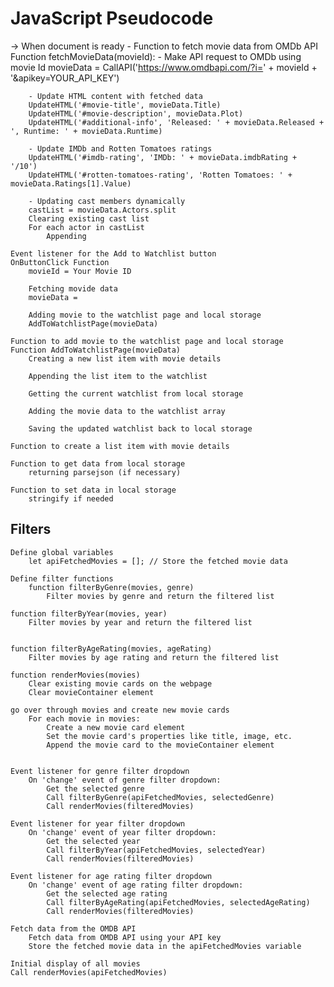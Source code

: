 # JavaScript Pseudocode
-> When document is ready
    - Function to fetch movie data from OMDb API
    Function fetchMovieData(movieId):
        - Make API request to OMDb using movie Id
        movieData = CallAPI('https://www.omdbapi.com/?i=' + movieId + '&apikey=YOUR_API_KEY')
    
        - Update HTML content with fetched data
        UpdateHTML('#movie-title', movieData.Title)
        UpdateHTML('#movie-description', movieData.Plot)
        UpdateHTML('#additional-info', 'Released: ' + movieData.Released + ', Runtime: ' + movieData.Runtime)

        - Update IMDb and Rotten Tomatoes ratings
        UpdateHTML('#imdb-rating', 'IMDb: ' + movieData.imdbRating + '/10')
        UpdateHTML('#rotten-tomatoes-rating', 'Rotten Tomatoes: ' + movieData.Ratings[1].Value)

        - Updating cast members dynamically 
        castList = movieData.Actors.split
        Clearing existing cast list
        For each actor in castList
            Appending

    Event listener for the Add to Watchlist button
    OnButtonClick Function
        movieId = Your Movie ID

        Fetching movide data
        movieData = 

        Adding movie to the watchlist page and local storage
        AddToWatchlistPage(movieData)

    Function to add movie to the watchlist page and local storage
    Function AddToWatchlistPage(movieData)
        Creating a new list item with movie details

        Appending the list item to the watchlist

        Getting the current watchlist from local storage 

        Adding the movie data to the watchlist array

        Saving the updated watchlist back to local storage

    Function to create a list item with movie details
    
    Function to get data from local storage
        returning parsejson (if necessary)

    Function to set data in local storage
        stringify if needed

## Filters

    Define global variables
        let apiFetchedMovies = []; // Store the fetched movie data

    Define filter functions
        function filterByGenre(movies, genre) 
            Filter movies by genre and return the filtered list

    function filterByYear(movies, year) 
        Filter movies by year and return the filtered list


    function filterByAgeRating(movies, ageRating) 
        Filter movies by age rating and return the filtered list

    function renderMovies(movies) 
        Clear existing movie cards on the webpage
        Clear movieContainer element
  
    go over through movies and create new movie cards
        For each movie in movies:
            Create a new movie card element
            Set the movie card's properties like title, image, etc.
            Append the movie card to the movieContainer element


    Event listener for genre filter dropdown
        On 'change' event of genre filter dropdown:
            Get the selected genre
            Call filterByGenre(apiFetchedMovies, selectedGenre)
            Call renderMovies(filteredMovies)

    Event listener for year filter dropdown
        On 'change' event of year filter dropdown:
            Get the selected year
            Call filterByYear(apiFetchedMovies, selectedYear)
            Call renderMovies(filteredMovies)

    Event listener for age rating filter dropdown
        On 'change' event of age rating filter dropdown:
            Get the selected age rating
            Call filterByAgeRating(apiFetchedMovies, selectedAgeRating)
            Call renderMovies(filteredMovies)

    Fetch data from the OMDB API
        Fetch data from OMDB API using your API key
        Store the fetched movie data in the apiFetchedMovies variable

    Initial display of all movies
    Call renderMovies(apiFetchedMovies)
